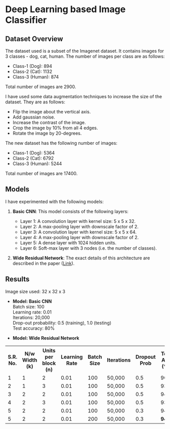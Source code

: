 # Deep Learning based Image Classifier

## Dataset Overview
The dataset used is a subset of the Imagenet dataset. It contains images for 3 classes - dog, cat, human. The number of images per class are as follows:

* Class-1 (Dog): 894
* Class-2 (Cat): 1132
* Class-3 (Human): 874

Total number of images are 2900.

I have used some data augmentation techniques to increase the size of the dataset. They are as follows:

* Flip the image about the vertical axis.
* Add gaussian noise.
* Increase the contrast of the image.
* Crop the image by 10% from all 4 edges.
* Rotate the image by 20-degrees.

The new dataset has the following number of images:

* Class-1 (Dog): 5364
* Class-2 (Cat): 6792
* Class-3 (Human): 5244

Total number of images are 17400.

## Models
I have experimented with the following models:

1. **Basic CNN**: This model consists of the following layers:
    * Layer 1: A convolution layer with kernel size: 5 x 5 x 32.
    * Layer 2: A max-pooling layer with downscale factor of 2.
    * Layer 3: A convolution layer with kernel size: 5 x 5 x 64.
    * Layer 4: A max-pooling layer with downscale factor of 2.
    * Layer 5: A dense layer with 1024 hidden units.
    * Layer 6: Soft-max layer with 3 nodes (i.e. the number of classes).
    
2. **Wide Residual Network**: The exact details of this architecture are described in the paper ([Link](https://arxiv.org/pdf/1605.07146.pdf)).

## Results
Image size used: 32 x 32 x 3 <br />

* **Model: Basic CNN** <br />
Batch size: 100 <br />
Learning rate: 0.01 <br />
Iterations: 20,000 <br />
Drop-out probability: 0.5 (training), 1.0 (testing) <br />
Test accuracy: 80%

* **Model: Wide Residual Network** <br />
    
<table>
  <tr>
    <th>S.R. No.</th>
    <th>N/w Width (k)</th>
    <th>Units per block (n)</th>
    <th>Learning Rate </th>
    <th>Batch Size</th>
    <th>Iterations</th>
    <th>Dropout Prob</th>
    <th>Test Acc (%)</th>
  </tr>
  <tr>
    <td>1</td>
    <td>1</td>
    <td>2</td>
    <td>0.01</td>
    <td>100</td>
    <td>50,000</td>
    <td>0.5</td>
    <td>90</td>
  </tr>
  <tr>
    <td>2</td>
    <td>1</td>
    <td>3</td>
    <td>0.01</td>
    <td>100</td>
    <td>50,000</td>
    <td>0.5</td>
    <td>93</td>
  </tr>  
  <tr>
    <td>3</td>
    <td>2</td>
    <td>2</td>
    <td>0.01</td>
    <td>100</td>
    <td>50,000</td>
    <td>0.5</td>
    <td>94</td>
  </tr>  
  <tr>
    <td>4</td>
    <td>2</td>
    <td>3</td>
    <td>0.01</td>
    <td>100</td>
    <td>50,000</td>
    <td>0.5</td>
    <td>93.8</td>
  </tr>
  <tr>
    <td>5</td>
    <td>2</td>
    <td>2</td>
    <td>0.01</td>
    <td>100</td>
    <td>50,000</td>
    <td>0.3</td>
    <td>94.2</td>
  </tr>
    <tr>
    <td>5</td>
    <td>2</td>
    <td>2</td>
    <td>0.01</td>
    <td>200</td>
    <td>50,000</td>
    <td>0.3</td>
    <td><b>94.8</b></td>
  </tr>
</table>
